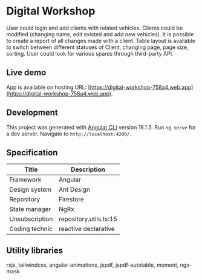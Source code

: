 # Digital Workshop

User could login and add clients with related vehicles. Clients could be modified (changing name, edit existed and add new vehicles). It is possible to create a report of all changes made with a client. Table layout is available to switch between different statuses of Client, changing page, page size, sorting. User could look for various spares through third-party API.

## Live demo

App is available on hosting URL: [https://digital-workshop-758a4.web.app](https://digital-workshop-758a4.web.app).

## Development

This project was generated with [Angular CLI](https://github.com/angular/angular-cli) version 16.1.3. Run `ng serve` for a dev server. Navigate to `http://localhost:4200/`.

## Specification

| Title          | Description            |
| -------------- | ---------------------- |
| Framework      | Angular                |
| Design system  | Ant Design             |
| Repository     | Firestore              |
| State manager  | NgRx                   |
| Unsubscription | repository.utils.ts:15 |
| Coding technic | reactive declarative   |

## Utility libraries

rxjs, tailwindcss, angular-animations, jspdf, jspdf-autotable, moment, ngx-mask
